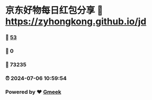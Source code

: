 # 京东好物每日红包分享 :link: https://zyhongkong.github.io/jd 
### :page_facing_up: [53](https://zyhongkong.github.io/jd/tag.html) 
### :speech_balloon: 0 
### :hibiscus: 73235 
### :alarm_clock: 2024-07-06 10:59:54 
### Powered by :heart: [Gmeek](https://github.com/Meekdai/Gmeek)
